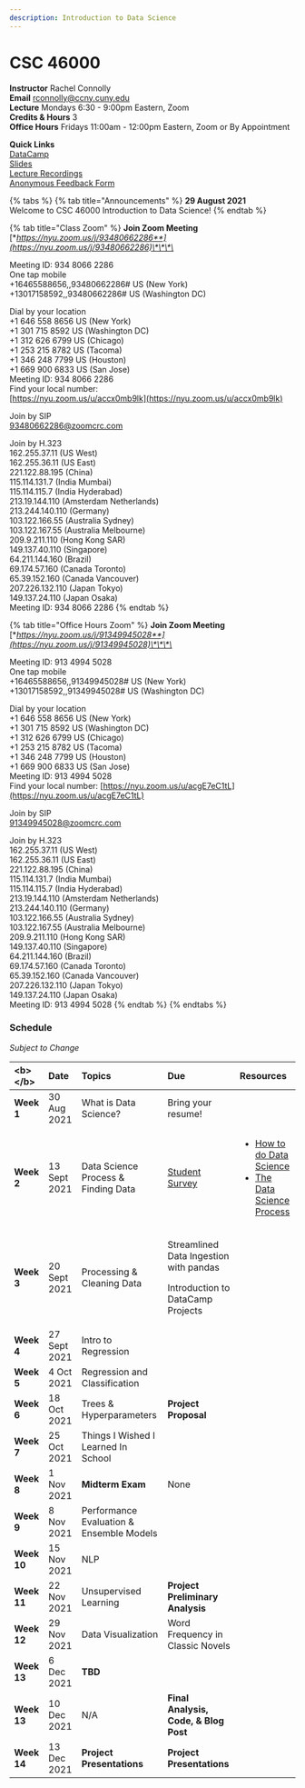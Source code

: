 ```yaml
---
description: Introduction to Data Science
---
```


# CSC 46000

**Instructor** Rachel Connolly  
**Email** rconnolly@ccny.cuny.edu  
**Lecture** Mondays 6:30 - 9:00pm Eastern, Zoom  
**Credits & Hours** 3  
**Office Hours** Fridays 11:00am - 12:00pm Eastern, Zoom or By Appointment

**Quick Links**  
[DataCamp ](https://learn.datacamp.com/)  
[Slides](https://drive.google.com/drive/folders/1FjLvheheR1JXg6BJ0zXZal2gXRVe0uIX)   
[Lecture Recordings](https://drive.google.com/drive/folders/1w_63OCO5_cNmxc1pEmQLWBIZ83ZA7Z-q)   
[Anonymous Feedback Form](https://docs.google.com/forms/d/e/1FAIpQLSf0jMcfPN6sDBLcL5zs31Lfw0lRoVJs2LG8YvlJGrC_PTy5xg/viewform)

{% tabs %}
{% tab title="Announcements" %}
**29 August 2021**  
Welcome to CSC 46000 Introduction to Data Science!
{% endtab %}

{% tab title="Class Zoom" %}
**Join Zoom Meeting**  
[**https://nyu.zoom.us/j/93480662286**](https://nyu.zoom.us/j/93480662286)\*\*\*\*

Meeting ID: 934 8066 2286  
One tap mobile  
+16465588656,,93480662286\# US \(New York\)  
+13017158592,,93480662286\# US \(Washington DC\)

Dial by your location  
    +1 646 558 8656 US \(New York\)  
    +1 301 715 8592 US \(Washington DC\)  
    +1 312 626 6799 US \(Chicago\)  
    +1 253 215 8782 US \(Tacoma\)  
    +1 346 248 7799 US \(Houston\)  
    +1 669 900 6833 US \(San Jose\)  
Meeting ID: 934 8066 2286  
Find your local number:   
[https://nyu.zoom.us/u/accx0mb9lk](https://nyu.zoom.us/u/accx0mb9lk)

Join by SIP   
93480662286@zoomcrc.com

Join by H.323  
162.255.37.11 \(US West\)  
162.255.36.11 \(US East\)  
221.122.88.195 \(China\)  
115.114.131.7 \(India Mumbai\)  
115.114.115.7 \(India Hyderabad\)  
213.19.144.110 \(Amsterdam Netherlands\)  
213.244.140.110 \(Germany\)  
103.122.166.55 \(Australia Sydney\)  
103.122.167.55 \(Australia Melbourne\)  
209.9.211.110 \(Hong Kong SAR\)  
149.137.40.110 \(Singapore\)  
64.211.144.160 \(Brazil\)  
69.174.57.160 \(Canada Toronto\)  
65.39.152.160 \(Canada Vancouver\)  
207.226.132.110 \(Japan Tokyo\)  
149.137.24.110 \(Japan Osaka\)  
Meeting ID: 934 8066 2286
{% endtab %}

{% tab title="Office Hours Zoom" %}
**Join Zoom Meeting**   
[**https://nyu.zoom.us/j/91349945028**](https://nyu.zoom.us/j/91349945028)\*\*\*\*

Meeting ID: 913 4994 5028   
One tap mobile  
+16465588656,,91349945028\# US \(New York\) +13017158592,,91349945028\# US \(Washington DC\)

Dial by your location   
    +1 646 558 8656 US \(New York\)   
    +1 301 715 8592 US \(Washington DC\)   
    +1 312 626 6799 US \(Chicago\)   
    +1 253 215 8782 US \(Tacoma\)   
    +1 346 248 7799 US \(Houston\)   
    +1 669 900 6833 US \(San Jose\)   
Meeting ID: 913 4994 5028   
Find your local number: [https://nyu.zoom.us/u/acgE7eC1tL](https://nyu.zoom.us/u/acgE7eC1tL)

Join by SIP  
91349945028@zoomcrc.com

Join by H.323  
162.255.37.11 \(US West\)  
162.255.36.11 \(US East\)  
221.122.88.195 \(China\)  
115.114.131.7 \(India Mumbai\)   
115.114.115.7 \(India Hyderabad\)  
213.19.144.110 \(Amsterdam Netherlands\)  
213.244.140.110 \(Germany\)  
103.122.166.55 \(Australia Sydney\)  
103.122.167.55 \(Australia Melbourne\)  
209.9.211.110 \(Hong Kong SAR\)  
149.137.40.110 \(Singapore\)  
64.211.144.160 \(Brazil\)  
69.174.57.160 \(Canada Toronto\)  
65.39.152.160 \(Canada Vancouver\)  
207.226.132.110 \(Japan Tokyo\)  
149.137.24.110 \(Japan Osaka\)  
Meeting ID: 913 4994 5028
{% endtab %}
{% endtabs %}

### Schedule

_Subject to Change_

<table>
  <thead>
    <tr>
      <th style="text-align:left">&lt;b&gt;&lt;/b&gt;</th>
      <th style="text-align:left"><b>Date</b>
      </th>
      <th style="text-align:left">Topics</th>
      <th style="text-align:left">Due</th>
      <th style="text-align:left">Resources</th>
    </tr>
  </thead>
  <tbody>
    <tr>
      <td style="text-align:left"><b>Week 1</b>
      </td>
      <td style="text-align:left">30 Aug 2021</td>
      <td style="text-align:left">What is Data Science?</td>
      <td style="text-align:left">Bring your resume!</td>
      <td style="text-align:left"></td>
    </tr>
    <tr>
      <td style="text-align:left"><b>Week 2</b>
      </td>
      <td style="text-align:left">13 Sept 2021</td>
      <td style="text-align:left">Data Science Process &amp; Finding Data</td>
      <td style="text-align:left"><a href="https://forms.gle/iSpBBfGNxrMZhbYv8">Student Survey</a>
      </td>
      <td style="text-align:left">
        <ul>
          <li><a href="https://docs.microsoft.com/en-us/archive/blogs/machinelearning/how-to-do-data-science">How to do Data Science</a>
          </li>
          <li><a href="https://medium.springboard.com/the-data-science-process-the-complete-laymans-guide-to-what-a-data-scientist-actually-does-ca3e166b7c67">The Data Science Process</a>
          </li>
        </ul>
      </td>
    </tr>
    <tr>
      <td style="text-align:left"><b>Week 3</b>
      </td>
      <td style="text-align:left">20 Sept 2021</td>
      <td style="text-align:left">Processing &amp; Cleaning Data</td>
      <td style="text-align:left">
        <p>Streamlined Data Ingestion with pandas
          <br />
        </p>
        <p>Introduction to DataCamp Projects</p>
      </td>
      <td style="text-align:left"></td>
    </tr>
    <tr>
      <td style="text-align:left"><b>Week 4</b>
      </td>
      <td style="text-align:left">27 Sept 2021</td>
      <td style="text-align:left">Intro to Regression</td>
      <td style="text-align:left"></td>
      <td style="text-align:left"></td>
    </tr>
    <tr>
      <td style="text-align:left"><b>Week 5</b>
      </td>
      <td style="text-align:left">4 Oct 2021</td>
      <td style="text-align:left">Regression and Classification</td>
      <td style="text-align:left"></td>
      <td style="text-align:left"></td>
    </tr>
    <tr>
      <td style="text-align:left"><b>Week 6</b>
      </td>
      <td style="text-align:left">18 Oct 2021</td>
      <td style="text-align:left">Trees &amp; Hyperparameters</td>
      <td style="text-align:left"><b>Project Proposal</b>
      </td>
      <td style="text-align:left"></td>
    </tr>
    <tr>
      <td style="text-align:left"><b>Week 7</b>
      </td>
      <td style="text-align:left">25 Oct 2021</td>
      <td style="text-align:left">Things I Wished I Learned In School</td>
      <td style="text-align:left"></td>
      <td style="text-align:left"></td>
    </tr>
    <tr>
      <td style="text-align:left"><b>Week 8</b>
      </td>
      <td style="text-align:left">1 Nov 2021</td>
      <td style="text-align:left"><b>Midterm Exam</b>
      </td>
      <td style="text-align:left">None</td>
      <td style="text-align:left"></td>
    </tr>
    <tr>
      <td style="text-align:left"><b>Week 9</b>
      </td>
      <td style="text-align:left">8 Nov 2021</td>
      <td style="text-align:left">Performance Evaluation &amp; Ensemble Models</td>
      <td style="text-align:left"></td>
      <td style="text-align:left"></td>
    </tr>
    <tr>
      <td style="text-align:left"><b>Week 10</b>
      </td>
      <td style="text-align:left">15 Nov 2021</td>
      <td style="text-align:left">NLP</td>
      <td style="text-align:left"></td>
      <td style="text-align:left"></td>
    </tr>
    <tr>
      <td style="text-align:left"><b>Week 11</b>
      </td>
      <td style="text-align:left">22 Nov 2021</td>
      <td style="text-align:left">Unsupervised Learning</td>
      <td style="text-align:left"><b>Project Preliminary Analysis</b>
      </td>
      <td style="text-align:left"></td>
    </tr>
    <tr>
      <td style="text-align:left"><b>Week 12</b>
      </td>
      <td style="text-align:left">29 Nov 2021</td>
      <td style="text-align:left">Data Visualization</td>
      <td style="text-align:left">Word Frequency in Classic Novels</td>
      <td style="text-align:left"></td>
    </tr>
    <tr>
      <td style="text-align:left"><b>Week 13</b>
      </td>
      <td style="text-align:left">6 Dec 2021</td>
      <td style="text-align:left"><b>TBD</b>
      </td>
      <td style="text-align:left"></td>
      <td style="text-align:left"></td>
    </tr>
    <tr>
      <td style="text-align:left"><b>Week 13</b>
      </td>
      <td style="text-align:left">10 Dec 2021</td>
      <td style="text-align:left">N/A</td>
      <td style="text-align:left"><b>Final Analysis, Code, &amp; Blog Post </b>
      </td>
      <td style="text-align:left"></td>
    </tr>
    <tr>
      <td style="text-align:left"><b>Week 14</b>
      </td>
      <td style="text-align:left">13 Dec 2021</td>
      <td style="text-align:left"><b>Project Presentations</b>
      </td>
      <td style="text-align:left"><b>Project Presentations</b>
      </td>
      <td style="text-align:left"></td>
    </tr>
  </tbody>
</table>

### 

